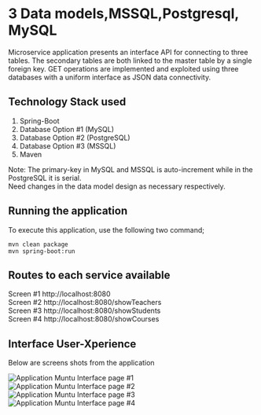 # 3 Data models,MSSQL,Postgresql, MySQL

Microservice application presents an interface API for connecting to three tables. The secondary tables are both linked to the master table by a single foreign key. GET operations are implemented and exploited using three databases with a uniform interface as JSON data connectivity.

## Technology Stack used

1. Spring-Boot
2. Database Option #1 (MySQL)
3. Database Option #2 (PostgreSQL) 
4. Database Option #3 (MSSQL)
5. Maven 

Note: The primary-key in MySQL and MSSQL is auto-increment while in the PostgreSQL it is serial. \
Need changes in the data model design as necessary respectively. 

## Running the application

To execute this application, use the following two command;

```
mvn clean package
mvn spring-boot:run

```

## Routes to each service available

Screen #1
http://localhost:8080 \
Screen #2
http://localhost:8080/showTeachers \
Screen #3
http://localhost:8080/showStudents \
Screen #4
http://localhost:8080/showCourses 


## Interface User-Xperience
 Below are screens shots from the application

![ Application Muntu Interface page #1 ](https://github.com/LINOSNCHENA/JAVA-Springboot-with-Multiple-databases/blob/master/uXviews/page%20(1).png)
![ Application Muntu Interface page #2 ](https://github.com/LINOSNCHENA/JAVA-Springboot-with-Multiple-databases/blob/master/uXviews/page%20(2).png)
![ Application Muntu Interface page #3 ](https://github.com/LINOSNCHENA/JAVA-Springboot-with-Multiple-databases/blob/master/uXviews/page%20(3).png)
![ Application Muntu Interface page #4 ](https://github.com/LINOSNCHENA/JAVA-Springboot-with-Multiple-databases/blob/master/uXviews/page%20(4).png)